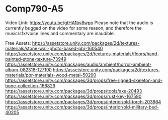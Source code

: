 # Comp790-A5

Video Link: https://youtu.be/gtHA1bv8wpo
Please note that the audio is currently bugged on the video for some reason, and therefore the music/sfx/voice lines and commentary are inaudible.

Free Assets:
https://assetstore.unity.com/packages/2d/textures-materials/stone-wall-photo-based-pbr-160540
https://assetstore.unity.com/packages/2d/textures-materials/floors/hand-painted-stone-texture-73949
https://assetstore.unity.com/packages/audio/ambient/horror-ambient-album-082318-127190
https://assetstore.unity.com/packages/2d/textures-materials/pbr-materials-wood-metal-50290
https://assetstore.unity.com/packages/3d/props/free-rigged-skeleton-and-bone-collection-166829
https://assetstore.unity.com/packages/3d/props/tools/axe-20493
https://assetstore.unity.com/packages/3d/props/rust-key-167590
https://assetstore.unity.com/packages/3d/props/interior/old-torch-203664
https://assetstore.unity.com/packages/3d/props/interior/old-military-bed-40205
